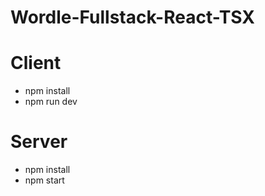 # Wordle-Fullstack-React-TSX

# Client
* npm install
* npm run dev

# Server 
* npm install
* npm start
